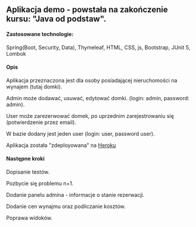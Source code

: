 ## Aplikacja demo - powstała na zakończenie kursu: "Java od podstaw".

#### Zastosowane technologie: 
Spring(Boot, Security, Data), Thymeleaf, HTML, CSS, js, Bootstrap, JUnit 5, Lombok

#### Opis
Aplikacja przeznaczona jest dla osoby posiadającej nieruchomości na wynajem (tutaj domki).

Admin może dodawać, usuwać, edytować domki. (login: admin, password: admin).

User  może zarezerwować domek, po uprzednim zarejestrowaniu się (potwierdzenie przez email).

W bazie dodany jest jeden user (login: user, password user).

Aplikacja została "zdeployowana" na [Heroku](https://damian-reservations.herokuapp.com/)

#### Następne kroki
Dopisanie testów.

Pozbycie się problemu n+1.

Dodanie panelu admina - informacje o stanie rezerwacji.

Dodanie cen wynajmu oraz podliczanie kosztów.

Poprawa widoków.
